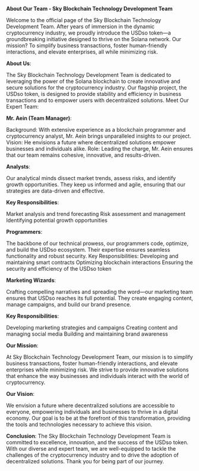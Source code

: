 **About Our Team - Sky Blockchain Technology Development Team**

Welcome to the official page of the Sky Blockchain Technology Development Team. After years of immersion in the dynamic cryptocurrency industry, we proudly introduce the USDso token—a groundbreaking initiative designed to thrive on the Solana network. Our mission? To simplify business transactions, foster human-friendly interactions, and elevate enterprises, all while minimizing risk.

**About Us**:

The Sky Blockchain Technology Development Team is dedicated to leveraging the power of the Solana blockchain to create innovative and secure solutions for the cryptocurrency industry. Our flagship project, the USDso token, is designed to provide stability and efficiency in business transactions and to empower users with decentralized solutions.
Meet Our Expert Team:

**Mr. Aein (Team Manager)**:

Background: With extensive experience as a blockchain programmer and cryptocurrency analyst, Mr. Aein brings unparalleled insights to our project.
Vision: He envisions a future where decentralized solutions empower businesses and individuals alike.
Role: Leading the charge, Mr. Aein ensures that our team remains cohesive, innovative, and results-driven.

**Analysts**:

Our analytical minds dissect market trends, assess risks, and identify growth opportunities. They keep us informed and agile, ensuring that our strategies are data-driven and effective.

**Key Responsibilities**:

Market analysis and trend forecasting
Risk assessment and management
Identifying potential growth opportunities

**Programmers**:

The backbone of our technical prowess, our programmers code, optimize, and build the USDso ecosystem. Their expertise ensures seamless functionality and robust security.
Key Responsibilities:
Developing and maintaining smart contracts
Optimizing blockchain interactions
Ensuring the security and efficiency of the USDso token

**Marketing Wizards**:

Crafting compelling narratives and spreading the word—our marketing team ensures that USDso reaches its full potential. They create engaging content, manage campaigns, and build our brand presence.

**Key Responsibilities**:

Developing marketing strategies and campaigns
Creating content and managing social media
Building and maintaining brand awareness

**Our Mission**:

At Sky Blockchain Technology Development Team, our mission is to simplify business transactions, foster human-friendly interactions, and elevate enterprises while minimizing risk. We strive to provide innovative solutions that enhance the way businesses and individuals interact with the world of cryptocurrency.

**Our Vision**:

We envision a future where decentralized solutions are accessible to everyone, empowering individuals and businesses to thrive in a digital economy. Our goal is to be at the forefront of this transformation, providing the tools and technologies necessary to achieve this vision.

**Conclusion**:
The Sky Blockchain Technology Development Team is committed to excellence, innovation, and the success of the USDso token. With our diverse and expert team, we are well-equipped to tackle the challenges of the cryptocurrency industry and to drive the adoption of decentralized solutions. Thank you for being part of our journey.
